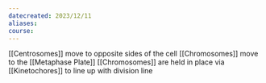```yaml
---
datecreated: 2023/12/11
aliases: 
course:
---
```

[[Centrosomes]] move to opposite sides of the cell
[[Chromosomes]] move to the [[Metaphase Plate]]
[[Chromosomes]] are held in place via [[Kinetochores]] to line up with division line